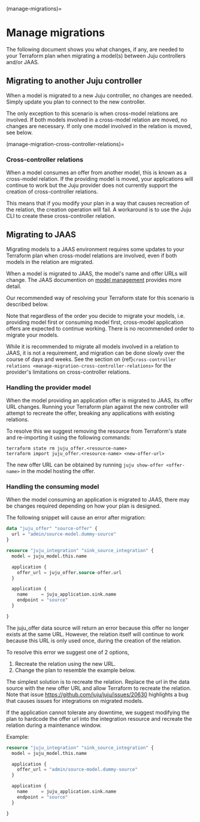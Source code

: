 (manage-migrations)=

# Manage migrations

The following document shows you what changes, if any, are needed to your Terraform plan when migrating a model(s) between Juju controllers and/or JAAS.

## Migrating to another Juju controller

When a model is migrated to a new Juju controller, no changes are needed. Simply update you plan to connect to the new controller.

The only exception to this scenario is when cross-model relations are involved. If both models involved in a cross-model relation are moved, no changes are necessary. If only one model involved in the relation is moved, see below.

(manage-migration-cross-controller-relations)=

### Cross-controller relations

When a model consumes an offer from another model, this is known as a cross-model relation.
If the providing model is moved, your applications will continue to work but the Juju provider does not currently support the creation of cross-controller relations.

This means that if you modify your plan in a way that causes recreation of the relation, the creation operation will fail. A workaround is to use the Juju CLI to create these cross-controller relation.

## Migrating to JAAS

Migrating models to a JAAS environment requires some updates to your Terraform plan when cross-model relations are involved, even if both models in the relation are migrated.

When a model is migrated to JAAS, the model's name and offer URLs will change. The JAAS documention on [model management](https://documentation.ubuntu.com/jaas/latest/howto/manage-models/) provides more detail.

Our recommended way of resolving your Terraform state for this scenario is described below.

Note that regardless of the order you decide to migrate your models, i.e. providing model first or consuming model first, cross-model application offers are expected to continue working.
There is no recommended order to migrate your models.

While it is recommended to migrate all models involved in a relation to JAAS, it is not a requirement, and migration can be done slowly over the course of days and weeks. See the section on {ref}`cross-controller relations <manage-migration-cross-controller-relations>` for the provider's limitations on cross-controller relations.

### Handling the provider model

When the model providing an application offer is migrated to JAAS, its offer URL changes. Running your Terraform plan against the new controller will attempt to recreate the offer, breaking any applications with existing relations.

To resolve this we suggest removing the resource from Terraform's state and re-importing it using the following commands:

```text
terraform state rm juju_offer.<resource-name>
terraform import juju_offer.<resource-name> <new-offer-url>
```

The new offer URL can be obtained by running `juju show-offer <offer-name>` in the model hosting the offer.

### Handling the consuming model

When the model consuming an application is migrated to JAAS, there may be changes required depending on how your plan is designed.

The following snippet will cause an error after migration:

```terraform
data "juju_offer" "source-offer" {
  url = "admin/source-model.dummy-source"
}

resource "juju_integration" "sink_source_integration" {
  model = juju_model.this.name

  application {
    offer_url = juju_offer.source-offer.url
  }

  application {
    name     = juju_application.sink.name
    endpoint = "source"
  }

}
```

The juju_offer data source will return an error because this offer no longer exists at the same URL. However, the relation itself will continue to work because this URL is only used once, during the creation of the relation.

To resolve this error we suggest one of 2 options,

1. Recreate the relation using the new URL.
2. Change the plan to resemble the example below.

The simplest solution is to recreate the relation. Replace the url in the data source with the new offer URL and allow Terraform to recreate the relation. Note that issue https://github.com/juju/juju/issues/20630 highlights a bug that causes issues for integrations on migrated models.

If the application cannot tolerate any downtime, we suggest modifying the plan to hardcode the offer url into the integration resource and recreate the relation during a maintenance window.

Example:

```terraform
resource "juju_integration" "sink_source_integration" {
  model = juju_model.this.name

  application {
    offer_url = "admin/source-model.dummy-source"
  }

  application {
    name     = juju_application.sink.name
    endpoint = "source"
  }

}
```
